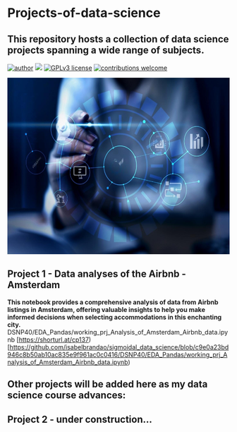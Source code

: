 # Projects-of-data-science
## This repository hosts a collection of data science projects spanning a wide range of subjects.

[![author](https://img.shields.io/badge/author-isabelbrandao-red.svg)](https://www.linkedin.com/in/isabelbrandao/) [![](https://img.shields.io/badge/python-3.7+-blue.svg)](https://www.python.org/downloads/release/python-365/) [![GPLv3 license](https://img.shields.io/badge/License-GPLv3-blue.svg)](http://perso.crans.org/besson/LICENSE.html) [![contributions welcome](https://img.shields.io/badge/contributions-welcome-brightgreen.svg?style=flat)](https://github.com/rafaelnduarte/portfolio/issues)

<p align="center">
  <img src="https://github.com/isabelbrandao/Projects-of-data-science/blob/main/prj01_figure.jpeg" alt="cool image related to my first GitHub project"height=400px >
</p>

## Project 1 - Data analyses of the Airbnb - Amsterdam

**This notebook provides a comprehensive analysis of data from Airbnb listings in Amsterdam, offering valuable insights to help you make informed decisions when selecting accommodations in this enchanting city.**
DSNP40/EDA_Pandas/working_prj_Analysis_of_Amsterdam_Airbnb_data.ipynb
[https://shorturl.at/cp137)
[https://github.com/isabelbrandao/sigmoidal_data_science/blob/c9e0a23bd946c8b50ab10ac835e9f961ac0c0416/DSNP40/EDA_Pandas/working_prj_Analysis_of_Amsterdam_Airbnb_data.ipynb)
## Other projects will be added here as my data science course advances:

## Project 2 - under construction...
